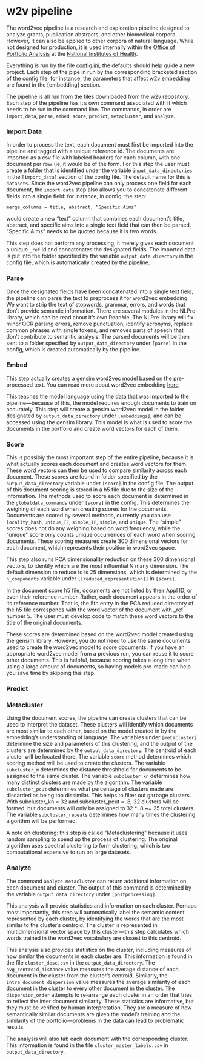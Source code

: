 # w2v pipeline

The word2vec pipeline is a research and exploration pipeline designed to analyze grants, publication abstracts, and other biomedical corpora. However, it can also be applied to other corpora of natural language.
While not designed for production, it is used internally within the [Office of Portfolio Analysis](https://dpcpsi.nih.gov/opa/aboutus) at the [National Institutes of Health](https://www.nih.gov/).

Everything is run by the file [config.ini](config.ini), the defaults should help guide a new project. Each step of the pipe in run by the corresponding bracketed section of the config file: for instance, the parameters that affect w2v embedding are found in the [embedding] section.

The pipeline is all run from the files downloaded from the w2v repository. Each step of the pipeline has it’s own command associated with it which needs to be run in the command line. The commands, in order are `import_data`, `parse`, `embed`, `score`, `predict`, `metacluster`, and `analyze`.

### Import Data

In order to process the text, each document must first be imported into the pipeline and tagged with a unique reference id. The documents are imported as a csv file with labeled headers for each column, with one document per row (ie, it would be of the form. For this step the user must create a folder that is identified under the variable `input_data_directories` in the `[import_data]` section of the config file. The default name for this is `datasets`. Since the word2vec pipeline can only process one field for each document, the `import data` step also allows you to concatenate different fields into a single field: for instance, in config, the step:

    merge_columns = title, abstract, “Specific Aims”

would create a new “text” column that combines each document’s title, abstract, and specific aims into a single text field that can then be parsed. “Specific Aims” needs to be quoted because it is two words.

This step does not perform any processing, it merely gives each document a unique `_ref` id and concatenates the designated fields. The imported data is put into the folder specified by the variable `output_data_directory` in the config file, which is automatically created by the pipeline.

### Parse

Once the designated fields have been concatenated into a single text field, the pipeline can parse the text to preprocess it for word2vec embedding. We want to strip the text of stopwords, grammar, errors, and words that don’t provide semantic information. There are several modules in the NLPre library, which can be read about it’s own ReadMe. The NLPre library will fix minor OCR parsing errors, remove punctuation, identify acronyms, replace common phrases with single tokens, and removes parts of speech that don’t contribute to semantic analysis. The parsed documents will be then sent to a folder specified by `output_data_directory` under `[parse]` in the config, which is created automatically by the pipeline.

### Embed

This step actually creates a gensim word2vec model based on the pre-processed text. You can read more about word2vec embedding [here](https://rare-technologies.com/word2vec-tutorial/).

This teaches the model language using the data that was imported to the pipeline—because of this, the model requires enough documents to train on accurately. This step will create a gensim word2vec model in the folder designated by `output_data_directory` under `[embeddings]`, and can be accessed using the gensim library. This model is what is used to score the documents in the portfolio and create word vectors for each of them.

### Score

This is possibly the most important step of the entire pipeline, because it is what actually scores each document and creates word vectors for them. These word vectors can then be used to compare similarity across each document. These scores are found in folder specified by the  `output_data_directory` variable under `[score]` in the config file. The output of this document scoring is stored in a h5 file due to the size of the information. The methods used to score each document is determined in the `globaldata_commands` under `[score]` in the config. This determines the weighing of each word when creating scores for the documents. Documents are scored by several methods, currently you can use `locality_hash`, `unique_TF`, `simple_TF`, `simple`, and `unique`. The “simple” scores does not do any weighing based on word frequency, while the “unique” score only counts unique occurrences of each word when scoring documents. These scoring measures create 300 dimensional vectors for each document, which represents their position in word2vec space.

This step also runs PCA dimensionality reduction on these 300 dimensional vectors, to identify which are the most influential N many dimension. The default dimension to reduce to is 25 dimensions, which is determined by the `n_components` variable under `[[reduced_representation]]` in `[score]`.

In the document score h5 file, documents are not listed by their Appl ID, or even their reference number. Rather, each document appears in the order of its reference number. That is, the 5th entry in the PCA reduced directory of the h5 file corresponds with the word vector of the document with _ref number 5. The user must develop code to match these word vectors to the title of the original documents.

These scores are determined based on the word2vec model created using the gensim library. However, you do not need to use the same documents used to create the word2vec model to score documents. If you have an appropriate word2vec model from a previous run, you can reuse it to score other documents. This is helpful, because scoring takes a long time when using a large amount of documents, so having models pre-made can help you save time by skipping this step.

### Predict

### Metacluster

Using the document scores, the pipeline can create clusters that can be used to interpret the dataset. These clusters will identify which documents are most similar to each other, based on the model created in by the embedding’s understanding of language. The variables under `[metacluster]` determine the size and parameters of this clustering, and the output of the clusters are determined by the `output_data_directory`.  The centroid of each cluster will be located there. The variable `score` method determines which scoring method will be used to create the clusters. The variable `subcluster_m` determines the distance threshhold for documents to be assigned to the same cluster. The variable `subcluster_kn` determines how many distinct clusters are made by the algorithm. The variable `subcluster_pcut` determines what percentage of clusters made are discarded as being too dissimilar. This helps to filter out garbage clusters. With  subcluster_kn = 32 and  subcluster_pcut = .8, 32 clusters will be formed, but documents will only be assigned to 32 * .8 ~= 25 total clusters. The variable `subcluster_repeats` determines how many times the clustering algorithm will be performed.

A note on clustering: this step is called "Metaclustering" because it uses random sampling to speed up the process of clustering. The original algorithm uses spectral clustering to form clustering, which is too computational expensive to run on large datasets.

### Analyze

The command `analyze metacluster` can return additional information on each document and cluster. The output of this command is determined by the variable `output_data_directory` under `[postprocessing]`.

This analysis will provide statistics and information on each cluster. Perhaps most importantly, this step will automatically label the semantic content represented by each cluster, by identifying the words that are the most similar to the cluster’s centroid. The cluster is represented in multidimensional vector space by this cluster—this step calculates which words trained in the word2vec vocabulary are closest to this centroid.

This analysis also provides statistics on the cluster, including measures of how similar the documents in each cluster are.  This information is found in the file `cluster_desc.csv` in the `output_data_directory`. The `avg_centroid_distance` value measures the average distance of each document in the cluster from the cluster’s centroid. Similarly, the `intra_document_dispersion` value measures the average similarity of each document in the cluster to every other document in the cluster. The `dispersion_order`  attempts to re-arrange each cluster in an order that tries to reflect the inter document similarity. These statistics are informative, but they must be verified by human interpretation. They are a measure of how semantically similar documents are given the model’s training and the similarity of the portfolio—problems in the data can lead to problematic results.

The analysis will also tab each document with the corresponding cluster. This information is found in the file `cluster_master_labels.csv` in `output_data_directory`.